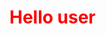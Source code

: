 
<html lang="en">
<head>
    <meta charset="UTF-8">
    <meta name="viewport" content="width=device-width, initial-scale=1.0">
   
</head>
<body>
<h1 style=" color:red" >Hello user  </h1>

<!-- Pinterest Tag -->
<script>
!function(e){if(!window.pintrk){window.pintrk = function () {
window.pintrk.queue.push(Array.prototype.slice.call(arguments))};var
  n=window.pintrk;n.queue=[],n.version="3.0";var
  t=document.createElement("script");t.async=!0,t.src=e;var
  r=document.getElementsByTagName("script")[0];
  r.parentNode.insertBefore(t,r)}}("https://s.pinimg.com/ct/core.js");
pintrk('load', '2612983376747', {em: '<user_email_address>'});
pintrk('page');
</script>
<noscript>
<img height="1" width="1" style="display:none;" alt=""
  src="https://ct.pinterest.com/v3/?event=init&tid=2612983376747&pd[em]=<hashed_email_address>&noscript=1" />
</noscript>
<!-- end Pinterest Tag -->
</body>
</html>
